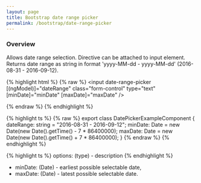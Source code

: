 ```yaml
---
layout: page
title: Bootstrap date range picker
permalink: /bootstrap/date-range-picker
---
```



### Overview
Allows date range selection. 
Directive can be attached to input element.
Returns date range as string in format 'yyyy-MM-dd - yyyy-MM-dd' (2016-08-31 - 2016-09-12). 

{% highlight html %}
{% raw %}
<input date-range-picker 
    [(ngModel)]="dateRange"
    class="form-control"
    type="text"
    [minDate]="minDate"
    [maxDate]="maxDate" />
    
{% endraw %}
{% endhighlight %}

{% highlight ts %}
{% raw %}
export class DatePickerExampleComponent {
    dateRange: string = "2016-08-31 - 2016-09-12";
    minDate: Date = new Date(new Date().getTime() - 7 * 86400000);
    maxDate: Date = new Date(new Date().getTime() + 7 * 86400000);
}
{% endraw %}
{% endhighlight %}

{% highlight ts %}
options: (type) - description
{% endhighlight %}

* minDate: (Date) - earliest possible selectable date, 
* maxDate: (Date) - latest possible selectable date.